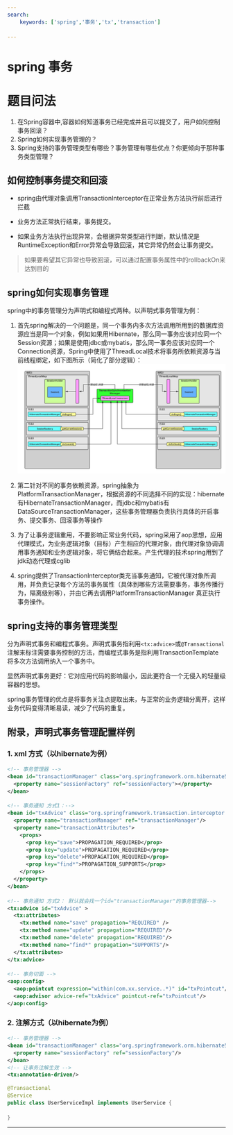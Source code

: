 ```yaml
---
search:
    keywords: ['spring','事务','tx','transaction']

---
```




# spring 事务

# 题目问法

1. 在Spring容器中,容器如何知道事务已经完成并且可以提交了，用户如何控制事务回滚？
2. Spring如何实现事务管理的？
3. Spring支持的事务管理类型有哪些？事务管理有哪些优点？你更倾向于那种事务类型管理？

## 如何控制事务提交和回滚
* spring由代理对象调用TransactionInterceptor在正常业务方法执行前后进行拦截

* 业务方法正常执行结束，事务提交。

* 如果业务方法执行出现异常，会根据异常类型进行判断，默认情况是RuntimeException和Error异常会导致回滚，其它异常仍然会让事务提交。
> 如果要希望其它异常也导致回滚，可以通过配置事务属性中的rollbackOn来达到目的

## spring如何实现事务管理
spring中的事务管理分为声明式和编程式两种。以声明式事务管理为例：

1. 首先spring解决的一个问题是，同一个事务内多次方法调用所用到的数据库资源应当是同一个对象，例如如果用Hibernate，那么同一事务应该对应同一个Session资源；如果是使用jdbc或mybatis，那么同一事务应该对应同一个Connection资源，Spring中使用了ThreadLocal技术将事务所依赖资源与当前线程绑定，如下图所示（简化了部分逻辑）：
![](/assets/5.png)

2. 第二针对不同的事务依赖资源，spring抽象为PlatformTransactionManager，根据资源的不同选择不同的实现：hibernate有HibernateTransactionManager，而jdbc和mybatis有DataSourceTransactionManager，这些事务管理器负责执行具体的开启事务、提交事务、回滚事务等操作

3. 为了让事务逻辑重用，不要影响正常业务代码，spring采用了aop思想，应用代理模式，为业务逻辑对象（目标）产生相应的代理对象，由代理对象协调调用事务通知和业务逻辑对象，将它俩结合起来。产生代理的技术spring用到了jdk动态代理或cglib

4. spring提供了TransactionInterceptor类充当事务通知，它被代理对象所调用，并负责记录每个方法的事务属性（具体到哪些方法需要事务，事务传播行为，隔离级别等），并由它再去调用PlatformTransactionManager 真正执行事务操作。

## spring支持的事务管理类型
分为声明式事务和编程式事务。声明式事务指利用`<tx:advice>`或`@Transactional`注解来标注需要事务控制的方法，而编程式事务是指利用TransactionTemplate 将多次方法调用纳入一个事务中。

显然声明式事务更好：它对应用代码的影响最小，因此更符合一个无侵入的轻量级容器的思想。

spring事务管理的优点是将事务关注点提取出来，与正常的业务逻辑分离开，这样业务代码变得清晰易读，减少了代码的重复。

## 附录，声明式事务管理配置样例

### 1. xml 方式（以hibernate为例）
```xml
<!-- 事务管理器 -->
<bean id="transactionManager" class="org.springframework.orm.hibernate5.HibernateTransactionManager">
  <property name="sessionFactory" ref="sessionFactory"></property>
</bean>
	
<!-- 事务通知 方式1：-->
<bean id="txAdvice" class="org.springframework.transaction.interceptor.TransactionInterceptor">
  <property name="transactionManager" ref="transactionManager"/>
  <property name="transactionAttributes">
    <props>
      <prop key="save">PROPAGATION_REQUIRED</prop>
      <prop key="update">PROPAGATION_REQUIRED</prop>
      <prop key="delete">PROPAGATION_REQUIRED</prop>
      <prop key="find*">PROPAGATION_SUPPORTS</prop>
    </props>
  </property>
</bean>

<!-- 事务通知 方式2： 默认就会找一个id="transactionManager"的事务管理器-->
<tx:advice id="txAdvice" >
  <tx:attributes>
    <tx:method name="save" propagation="REQUIRED" />
    <tx:method name="update" propagation="REQUIRED"/>
    <tx:method name="delete" propagation="REQUIRED"/>
    <tx:method name="find*" propagation="SUPPORTS"/>
  </tx:attributes>
</tx:advice>

<!-- 事务切面 -->
<aop:config>
  <aop:pointcut expression="within(com.xx.service..*)" id="txPointcut"/>
  <aop:advisor advice-ref="txAdvice" pointcut-ref="txPointcut"/>
</aop:config>
```

### 2. 注解方式（以hibernate为例）
```xml
<!-- 事务管理器 -->
<bean id="transactionManager" class="org.springframework.orm.hibernate5.HibernateTransactionManager">
  <property name="sessionFactory" ref="sessionFactory"/>
</bean>
<!-- 让事务注解生效 -->
<tx:annotation-driven/>
```

```java
@Transactional
@Service
public class UserServiceImpl implements UserService { 

}
```
---
